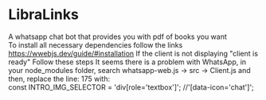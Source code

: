 # LibraLinks
A whatsapp chat bot that provides you with pdf of books you want <br/>
To install all necessary dependencies follow the links <br/>
https://wwebjs.dev/guide/#installation
If the client is not displaying "client is ready" Follow these steps
      It seems there is a problem with WhatsApp, in your node_modules folder, search
      whatsapp-web.js -> src -> Client.js
      and then, replace the line: 175 with:   
      const INTRO_IMG_SELECTOR = 'div[role=\'textbox\']'; //'[data-icon=\'chat\']';

